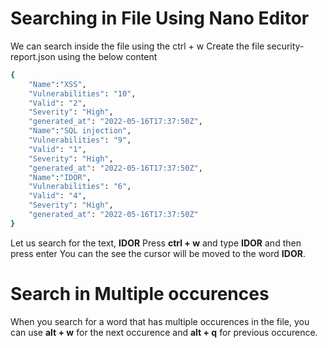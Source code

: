 # Searching in File Using Nano Editor

We can search inside the file using the ctrl + w
Create the file security-report.json using the below content
```sh
{
    "Name":"XSS",
    "Vulnerabilities": "10",
    "Valid": "2",
    "Severity": "High",
    "generated_at": "2022-05-16T17:37:50Z",
    "Name":"SQL injection",
    "Vulnerabilities": "9",
    "Valid": "1",
    "Severity": "High",
    "generated_at": "2022-05-16T17:37:50Z",
    "Name":"IDOR",
    "Vulnerabilities": "6",
    "Valid": "4",
    "Severity": "High",
    "generated_at": "2022-05-16T17:37:50Z"
}
```
Let us search for the text, **IDOR**
Press **ctrl + w** and type **IDOR**
and then press enter
You can the see the cursor will be moved to the word **IDOR**.

# Search in Multiple occurences
When you search for a word that has multiple occurences in the file, you can use **alt + w** for the next occurence and **alt + q** for previous occurence.
